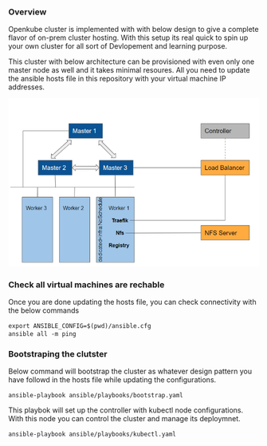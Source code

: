 ### Overview

Openkube cluster is implemented with with below design to give a complete flavor of on-prem cluster hosting. With this setup its real quick to spin up your own cluster for all sort of Devlopement and learning purpose.

This cluster with below architecture can be provisioned with even only one master node as well and it takes minimal resoures. All you need to update the ansible hosts file in this repository with  your virtual machine IP addresses. 


<img src="https://github.com/openkubeio/openkube-cluster/raw/master/architecture.PNG" width="600">


### Check all virtual machines are rechable	
Once you are done updating the hosts file, you can check connectivity with the below commands
```
export ANSIBLE_CONFIG=$(pwd)/ansible.cfg
ansible all -m ping 
```

### Bootstraping the clutster 

Below command will bootstrap the cluster as whatever design pattern you have followd in the hosts file while updating the configurations.
```
ansible-playbook ansible/playbooks/bootstrap.yaml
```

This playbok will set up the controller with kubectl node configurations. With this node you can control the cluster and manage its deploymnet.
```
ansible-playbook ansible/playbooks/kubectl.yaml
```
